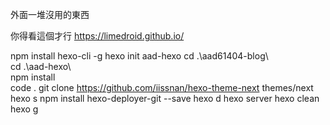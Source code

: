 外面一堆沒用的東西

你得看這個才行
https://limedroid.github.io/

npm install hexo-cli -g
hexo init aad-hexo
 cd .\aad61404-blog\     
 cd .\aad-hexo\          
 npm install  
 code .
 git clone https://github.com/iissnan/hexo-theme-next themes/next
 hexo s
 npm install hexo-deployer-git --save
 hexo d
 hexo server
 hexo clean 
 hexo g   
 